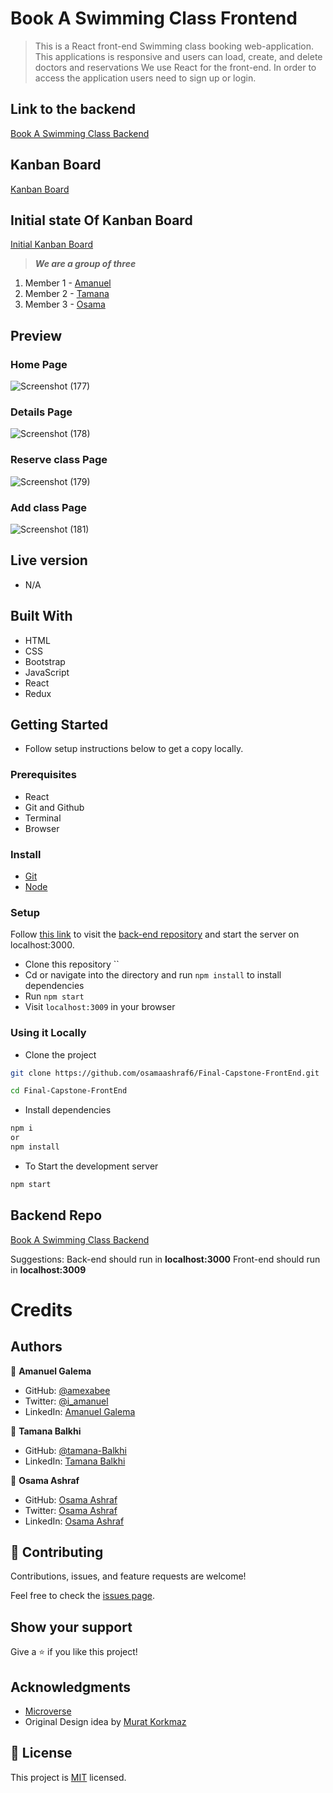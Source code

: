 # Book A Swimming Class Frontend

> This is a React front-end Swimming class booking web-application. This applications is responsive and users can load, create, and delete doctors and reservations We use React for the front-end. In order to access the application users need to sign up or login.

## Link to the backend
[Book A Swimming Class Backend](https://github.com/users/amexabee/final-capstone)

## Kanban Board
[Kanban Board](https://github.com/users/amexabee/projects/1/views/1)

## Initial state Of Kanban Board
[Initial Kanban Board](https://github.com/amexabee/final-capstone/issues/17)

> ***We are a group of three***
1. Member 1 - [Amanuel](https://github.com/amexabee)
2. Member 2 - [Tamana](https://github.com/tamana-Balkhi)
3. Member 3 - [Osama](https://github.com/osamaashraf6)
## Preview

### Home Page
![Screenshot (177)](https://user-images.githubusercontent.com/113527620/231905763-1065fb84-e577-40e1-8503-c6ac8ffdd03c.png)

### Details Page
![Screenshot (178)](https://user-images.githubusercontent.com/113527620/231905805-948ce848-af03-4043-a983-2761e88f4789.png)

### Reserve class Page
![Screenshot (179)](https://user-images.githubusercontent.com/113527620/231905843-14a56bd5-6917-470e-886b-1b8c214efbc3.png)

### Add class Page
![Screenshot (181)](https://user-images.githubusercontent.com/113527620/231905916-c5f0038f-5b3c-4171-b431-5001ba99361d.png)


## Live version

- N/A

## Built With
- HTML
- CSS
- Bootstrap
- JavaScript
- React
- Redux

## Getting Started
- Follow setup instructions below to get a copy locally.

### Prerequisites

- React
- Git and Github
- Terminal
- Browser

### Install
- [Git](https://git-scm.com/downloads)
- [Node](https://nodejs.org/en/download/)

### Setup

Follow [this link](https://github.com/amecabee/final-capstone) to visit the [back-end repository]() and start the server on localhost:3000.

- Clone this repository ``
- Cd or navigate into the directory and run `npm install` to install dependencies
- Run `npm start`
- Visit `localhost:3009` in your browser


### Using it Locally

- Clone the project

```bash 
git clone https://github.com/osamaashraf6/Final-Capstone-FrontEnd.git

cd Final-Capstone-FrontEnd
```

- Install dependencies

```bash
npm i 
or
npm install
```
- To Start the development server
```bash
npm start
```


## Backend Repo

[Book A Swimming Class Backend](https://github.com/amexabee/final-capstone.git)

Suggestions:
Back-end should run in **localhost:3000**
Front-end should run in **localhost:3009**

# Credits

## Authors

👤 **Amanuel Galema**

- GitHub: [@amexabee](https://github.com/amexabee)
- Twitter: [@i_amanuel](https://twitter.com/i_amanuel)
- LinkedIn: [Amanuel Galema](https://www.linkedin.com/in/amanuel-galema/)

👤 **Tamana Balkhi**

- GitHub: [@tamana-Balkhi](https://github.com/tamana-Balkhi)
- LinkedIn: [Tamana Balkhi](https://linkedin.com/in/linkedinhandle)
  
👤 **Osama Ashraf**

- GitHub: [Osama Ashraf](https://github.com/osamaashraf6)
- Twitter: [Osama Ashraf](https://twitter.com/OsamaAshraf578?t=l75KjrhQgK4h-vSPfgk1gA&s=08)
- LinkedIn: [Osama Ashraf](https://www.linkedin.com/in/osama-salem-2a046b203)

## 🤝 Contributing

Contributions, issues, and feature requests are welcome!

Feel free to check the [issues page](../../issues/).

## Show your support

Give a ⭐️ if you like this project!

## Acknowledgments

- [Microverse](https://www.microverse.org/)
- Original Design idea by [Murat Korkmaz](https://www.behance.net/gallery/26425031/Vespa-Responsive-Redesign)

## 📝 License

This project is [MIT](./LICENSE) licensed.
